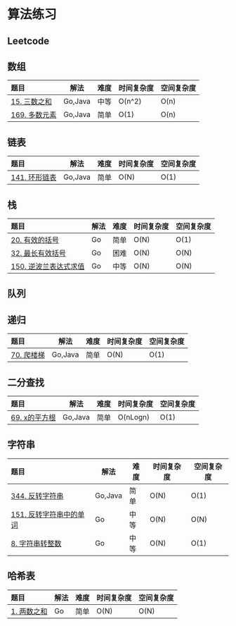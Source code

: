 # 算法练习
## Leetcode
## 数组
|题目|解法|难度|时间复杂度|空间复杂度|
|:---|---|---|---|---|
|[15. 三数之和](https://leetcode.cn/problems/3sum/) | Go,Java| 中等| O(n^2)  | O(n)|
|[169. 多数元素](https://leetcode.cn/problems/majority-element/) |Go,Java| 简单|O(1)| O(n)|

## 链表
|题目|解法|难度|时间复杂度|空间复杂度|
|:---|---|---|---|---|
|[141. 环形链表](https://leetcode.cn/problems/linked-list-cycle/) |Go,Java| 简单|O(N)|O(1)|

## 栈
|题目|解法|难度|时间复杂度|空间复杂度|
|:---|---|---|---|---|
|[20. 有效的括号](https://leetcode.cn/problems/valid-parentheses/) |Go| 简单|O(N)|O(1)|
|[32. 最长有效括号](https://leetcode.cn/problems/longest-valid-parentheses/) |Go|困难|O(N)|O(N)|
|[150. 逆波兰表达式求值](https://leetcode.cn/problems/evaluate-reverse-polish-notation/)|Go|中等|O(N)|O(N)|

## 队列

## 递归
|题目|解法|难度|时间复杂度|空间复杂度|
|:---|---|---|---|---|
|[70. 爬楼梯](https://leetcode.cn/problems/climbing-stairs/)|Go,Java|简单|O(N)|O(1)|

## 二分查找
|题目|解法|难度|时间复杂度|空间复杂度|
|:---|---|---|---|---|
|[69. x的平方根](https://leetcode.cn/problems/sqrtx/)|Go,Java|简单|O(nLogn)|O(1)|

## 字符串
|题目|解法|难度|时间复杂度|空间复杂度|
|:---|---|---|---|---|
|[344. 反转字符串](https://leetcode.cn/problems/reverse-string/)|Go,Java|简单|O(N)|O(1)|
|[151. 反转字符串中的单词](https://leetcode.cn/problems/reverse-words-in-a-string/)|Go|中等|O(N)|O(N)|
|[8. 字符串转整数](https://leetcode.cn/problems/string-to-integer-atoi/)|Go|中等|O(N)|O(1)|
## 哈希表
|题目|解法|难度|时间复杂度|空间复杂度|
|:---|---|---|---|---|
|[1. 两数之和](https://leetcode.cn/problems/two-sum/)|Go|简单|O(N)|O(N)|

